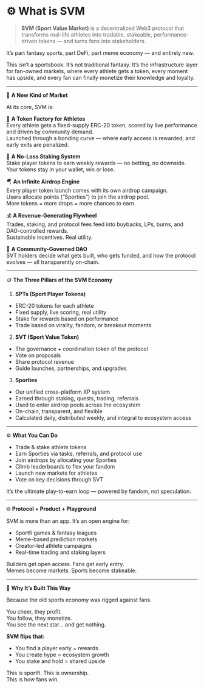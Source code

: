 # ⚙️ What is SVM

> **SVM (Sport Value Market)** is a decentralized Web3 protocol that transforms real-life athletes into tradable, stakeable, performance-driven tokens — and turns fans into stakeholders.

It’s part fantasy sports, part DeFi, part meme economy — and entirely new.

This isn’t a sportsbook. It’s not traditional fantasy. It’s the infrastructure layer for fan-owned markets, where every athlete gets a token, every moment has upside, and every fan can finally monetize their knowledge and loyalty.

***

🧩 **A New Kind of Market**

At its core, SVM is:

🏅 **A Token Factory for Athletes**\
Every athlete gets a fixed-supply ERC-20 token, scored by live performance and driven by community demand.\
Launched through a bonding curve — where early access is rewarded, and early exits are penalized.

🔁 **A No-Loss Staking System**\
Stake player tokens to earn weekly rewards — no betting, no downside.\
Your tokens stay in your wallet, win or lose.

🪂 **An Infinite Airdrop Engine**\
Every player token launch comes with its own airdrop campaign.\
Users allocate points (“Sporties”) to join the airdrop pool.\
More tokens = more drops = more chances to earn.

💰 **A Revenue-Generating Flywheel**\
Trades, staking, and protocol fees feed into buybacks, LPs, burns, and DAO-controlled rewards.\
Sustainable incentives. Real utility.

🧠 **A Community-Governed DAO**\
SVT holders decide what gets built, who gets funded, and how the protocol evolves — all transparently on-chain.

***

🪙 **The Three Pillars of the SVM Economy**

1. **SPTs (Sport Player Tokens)**

* ERC-20 tokens for each athlete
* Fixed supply, live scoring, real utility
* Stake for rewards based on performance
* Trade based on virality, fandom, or breakout moments

2. **SVT (Sport Value Token)**

* The governance + coordination token of the protocol
* Vote on proposals
* Share protocol revenue
* Guide launches, partnerships, and upgrades

3. **Sporties**

* Our unified cross-platform XP system
* Earned through staking, quests, trading, referrals
* Used to enter airdrop pools across the ecosystem
* On-chain, transparent, and flexible
* Calculated daily, distributed weekly, and integral to ecosystem access

***

⚙️ **What You Can Do**

* Trade & stake athlete tokens
* Earn Sporties via tasks, referrals, and protocol use
* Join airdrops by allocating your Sporties
* Climb leaderboards to flex your fandom
* Launch new markets for athletes
* Vote on key decisions through SVT

It’s the ultimate play-to-earn loop — powered by fandom, not speculation.

***

🌐 **Protocol + Product + Playground**

SVM is more than an app. It’s an open engine for:

* Sportfi games & fantasy leagues
* Meme-based prediction markets
* Creator-led athlete campaigns
* Real-time trading and staking layers

Builders get open access. Fans get early entry.\
Memes become markets. Sports become stakeable.

***

🚀 **Why It’s Built This Way**

Because the old sports economy was rigged against fans.

You cheer, they profit.\
You follow, they monetize.\
You see the next star... and get nothing.

**SVM flips that:**

* You find a player early = rewards
* You create hype = ecosystem growth
* You stake and hold = shared upside

This is sportfi. This is ownership.\
This is how fans win.
